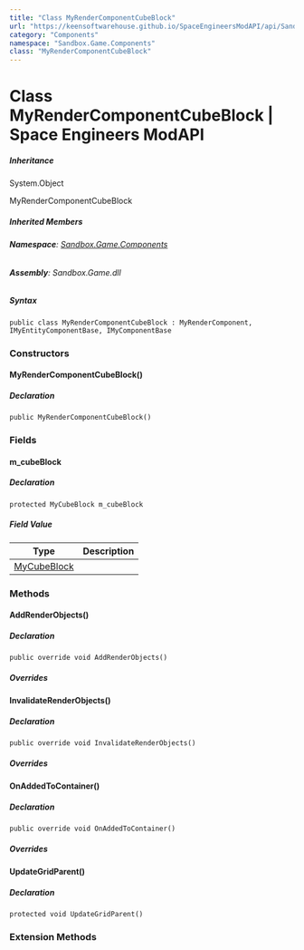 ```yaml
---
title: "Class MyRenderComponentCubeBlock"
url: "https://keensoftwarehouse.github.io/SpaceEngineersModAPI/api/Sandbox.Game.Components.MyRenderComponentCubeBlock.html"
category: "Components"
namespace: "Sandbox.Game.Components"
class: "MyRenderComponentCubeBlock"
---
```


# Class MyRenderComponentCubeBlock | Space Engineers ModAPI

##### Inheritance

System.Object

MyRenderComponentCubeBlock

##### Inherited Members

###### **Namespace**: [Sandbox.Game.Components](https://keensoftwarehouse.github.io/SpaceEngineersModAPI/api/Sandbox.Game.Components.html)

###### **Assembly**: Sandbox.Game.dll

##### Syntax

```
public class MyRenderComponentCubeBlock : MyRenderComponent, IMyEntityComponentBase, IMyComponentBase
```

### Constructors

#### MyRenderComponentCubeBlock()

##### Declaration

```
public MyRenderComponentCubeBlock()
```

### Fields

#### m\_cubeBlock

##### Declaration

```
protected MyCubeBlock m_cubeBlock
```

##### Field Value

| Type | Description |
| --- | --- |
| [MyCubeBlock](https://keensoftwarehouse.github.io/SpaceEngineersModAPI/api/Sandbox.Game.Entities.MyCubeBlock.html) |     |

### Methods

#### AddRenderObjects()

##### Declaration

```
public override void AddRenderObjects()
```

##### Overrides

#### InvalidateRenderObjects()

##### Declaration

```
public override void InvalidateRenderObjects()
```

##### Overrides

#### OnAddedToContainer()

##### Declaration

```
public override void OnAddedToContainer()
```

##### Overrides

#### UpdateGridParent()

##### Declaration

```
protected void UpdateGridParent()
```

### Extension Methods